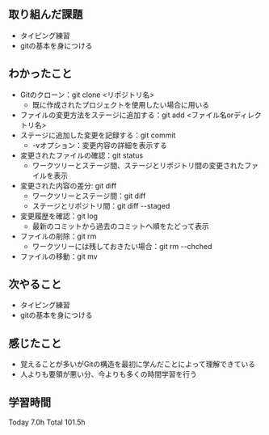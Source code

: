 ## 取り組んだ課題
- タイピング練習
- gitの基本を身につける
## わかったこと
- Gitのクローン：git clone <リポジトリ名>
  - 既に作成されたプロジェクトを使用したい場合に用いる
- ファイルの変更方法をステージに追加する：git add <ファイル名orディレクトリ名>
- ステージに追加した変更を記録する：git commit
  - -vオプション：変更内容の詳細を表示する
- 変更されたファイルの確認：git status
  - ワークツリーとステージ間、ステージとリポジトリ間の変更されたファイルを表示
- 変更された内容の差分: git diff
  - ワークツリーとステージ間：git diff
  - ステージとリポジトリ間：git diff --staged
- 変更履歴を確認：git log
  - 最新のコミットから過去のコミットへ順をたどって表示
- ファイルの削除：git rm
  - ワークツリーには残しておきたい場合：git rm --chched
- ファイルの移動：git mv
## 次やること
- タイピング練習
- gitの基本を身につける
## 感じたこと
- 覚えることが多いがGitの構造を最初に学んだことによって理解できている
- 人よりも要領が悪い分、今よりも多くの時間学習を行う
## 学習時間
Today 7.0h Total 101.5h
